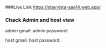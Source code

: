 ###Live Link https://stayvista-aae14.web.app/

### Chack Admin and host view
admin gmail:
admin password:

host gmail:
host password:



